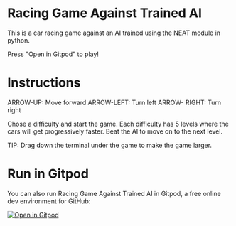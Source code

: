 # Racing Game Against Trained AI
This is a car racing game against an AI trained using the NEAT module in python.

Press "Open in Gitpod" to play!

# Instructions
ARROW-UP: Move forward
ARROW-LEFT: Turn left
ARROW- RIGHT: Turn right

Chose a difficulty and start the game. 
Each difficulty has 5 levels where the cars will get progressively faster. Beat the AI to move on to the next level.

TIP: Drag down the terminal under the game to make the game larger. 

# Run in Gitpod

You can also run Racing Game Against Trained AI in Gitpod, a free online dev environment for GitHub:

[![Open in Gitpod](https://gitpod.io/button/open-in-gitpod.svg)](https://gitpod.io/#https://github.com/MichaelBenliyan/coding_practice)
